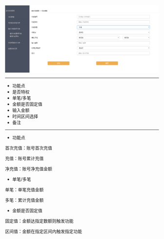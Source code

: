![](/assets阿斯顿/import.png)

---

* 功能点
* 是否特权
* 单笔/多笔
* 金额是否固定值
* 输入金额
* 时间区间选择
* 备注

---

* 功能点

首次充值：账号首次充值

充值：账号累计充值

净充值：账号净充值金额

* 单笔/多笔

单笔：单笔充值金额

多笔：累计充值金额

* 金额是否固定值

固定值：金额达指定数额则触发功能

区间值：金额在指定区间内触发指定功能

